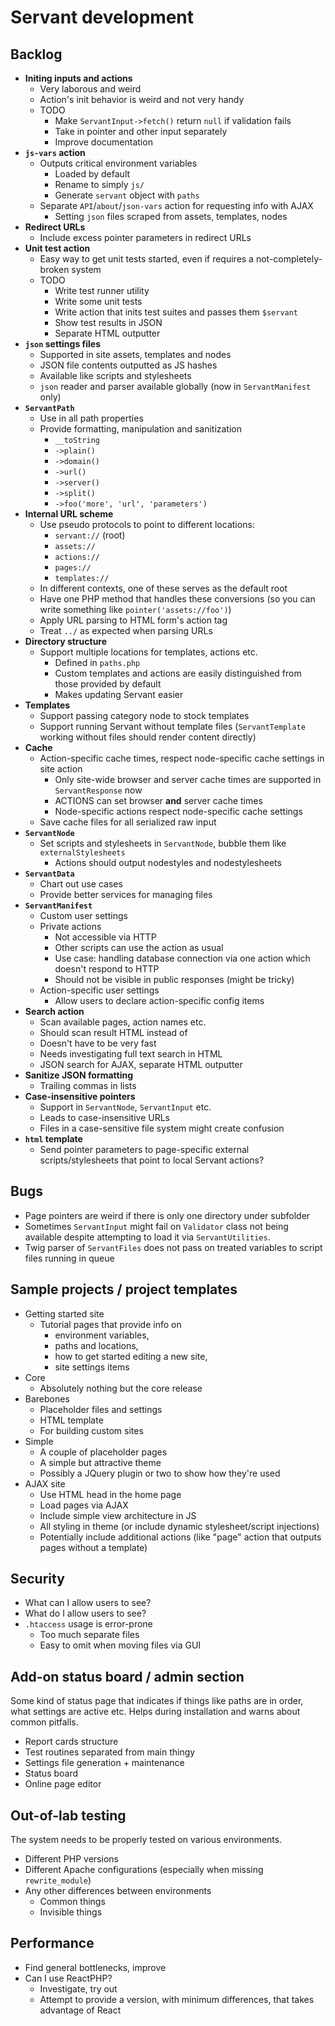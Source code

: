 
# Servant development

## Backlog

- **Initing inputs and actions**
	- Very laborous and weird
	- Action's init behavior is weird and not very handy
	- TODO
		- Make `ServantInput->fetch()` return `null` if validation fails
		- Take in pointer and other input separately
		- Improve documentation
- **`js-vars` action**
	- Outputs critical environment variables
		- Loaded by default
		- Rename to simply `js/`
		- Generate `servant` object with `paths`
	- Separate `API`/`about`/`json-vars` action for requesting info with AJAX
		- Setting `json` files scraped from assets, templates, nodes
- **Redirect URLs**
	- Include excess pointer parameters in redirect URLs
- **Unit test action**
	- Easy way to get unit tests started, even if requires a not-completely-broken system
	- TODO
		- Write test runner utility
		- Write some unit tests
		- Write action that inits test suites and passes them `$servant`
		- Show test results in JSON
		- Separate HTML outputter
- **`json` settings files**
	- Supported in site assets, templates and nodes
	- JSON file contents outputted as JS hashes
	- Available like scripts and stylesheets
	- `json` reader and parser available globally (now in `ServantManifest` only)
- **`ServantPath`**
	- Use in all path properties
	- Provide formatting, manipulation and sanitization
		- `__toString`
		- `->plain()`
		- `->domain()`
		- `->url()`
		- `->server()`
		- `->split()`
		- `->foo('more', 'url', 'parameters')`
- **Internal URL scheme**
	- Use pseudo protocols to point to different locations:
		- `servant://` (root)
		- `assets://`
		- `actions://`
		- `pages://`
		- `templates://`
	- In different contexts, one of these serves as the default root
	- Have one PHP method that handles these conversions (so you can write something like `pointer('assets://foo')`)
	- Apply URL parsing to HTML form's action tag
	- Treat `../` as expected when parsing URLs
- **Directory structure**
	- Support multiple locations for templates, actions etc.
		- Defined in `paths.php`
		- Custom templates and actions are easily distinguished from those provided by default
		- Makes updating Servant easier
- **Templates**
	- Support passing category node to stock templates
	- Support running Servant without template files (`ServantTemplate` working without files should render content directly)
- **Cache**
	- Action-specific cache times, respect node-specific cache settings in site action
		- Only site-wide browser and server cache times are supported in `ServantResponse` now
		- ACTIONS can set browser **and** server cache times
		- Node-specific actions respect node-specific cache settings
	- Save cache files for all serialized raw input
- **`ServantNode`**
	- Set scripts and stylesheets in `ServantNode`, bubble them like `externalStylesheets`
		- Actions should output nodestyles and nodestylesheets
- **`ServantData`**
	- Chart out use cases
	- Provide better services for managing files
- **`ServantManifest`**
	- Custom user settings
	- Private actions
		- Not accessible via HTTP
		- Other scripts can use the action as usual
		- Use case: handling database connection via one action which doesn't respond to HTTP
		- Should not be visible in public responses (might be tricky)
	- Action-specific user settings
		- Allow users to declare action-specific config items
- **Search action**
	- Scan available pages, action names etc.
	- Should scan result HTML instead of 
	- Doesn't have to be very fast
	- Needs investigating full text search in HTML
	- JSON search for AJAX, separate HTML outputter
- **Sanitize JSON formatting**
	- Trailing commas in lists
- **Case-insensitive pointers**
	- Support in `ServantNode`, `ServantInput` etc.
	- Leads to case-insensitive URLs
	- Files in a case-sensitive file system might create confusion
- **`html` template**
	- Send pointer parameters to page-specific external scripts/stylesheets that point to local Servant actions?



## Bugs

- Page pointers are weird if there is only one directory under subfolder
- Sometimes `ServantInput` might fail on `Validator` class not being available despite attempting to load it via `ServantUtilities`.
- Twig parser of `ServantFiles` does not pass on treated variables to script files running in queue



## Sample projects / project templates

- Getting started site
	- Tutorial pages that provide info on
		- environment variables,
		- paths and locations,
		- how to get started editing a new site,
		- site settings items
- Core
	- Absolutely nothing but the core release
- Barebones
	- Placeholder files and settings
	- HTML template
	- For building custom sites
- Simple
	- A couple of placeholder pages
	- A simple but attractive theme
	- Possibly a JQuery plugin or two to show how they're used
- AJAX site
	- Use HTML head in the home page
	- Load pages via AJAX
	- Include simple view architecture in JS
	- All styling in theme (or include dynamic stylesheet/script injections)
	- Potentially include additional actions (like "page" action that outputs pages without a template)



## Security

- What can I allow users to see?
- What do I allow users to see?
- `.htaccess` usage is error-prone
	- Too much separate files
	- Easy to omit when moving files via GUI



## Add-on status board / admin section

Some kind of status page that indicates if things like paths are in order, what settings are active etc. Helps during installation and warns about common pitfalls.

- Report cards structure
- Test routines separated from main thingy
- Settings file generation + maintenance
- Status board
- Online page editor




## Out-of-lab testing

The system needs to be properly tested on various environments.

- Different PHP versions
- Different Apache configurations (especially when missing `rewrite_module`)
- Any other differences between environments
	- Common things
	- Invisible things



## Performance

- Find general bottlenecks, improve
- Can I use ReactPHP?
	- Investigate, try out
	- Attempt to provide a version, with minimum differences, that takes advantage of React
